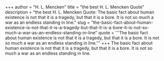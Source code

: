 +++
author = "H. L. Mencken"
title = "the best H. L. Mencken Quote"
description = "the best H. L. Mencken Quote: The basic fact about human existence is not that it is a tragedy, but that it is a bore. It is not so much a war as an endless standing in line."
slug = "the-basic-fact-about-human-existence-is-not-that-it-is-a-tragedy-but-that-it-is-a-bore-it-is-not-so-much-a-war-as-an-endless-standing-in-line"
quote = '''The basic fact about human existence is not that it is a tragedy, but that it is a bore. It is not so much a war as an endless standing in line.'''
+++
The basic fact about human existence is not that it is a tragedy, but that it is a bore. It is not so much a war as an endless standing in line.
